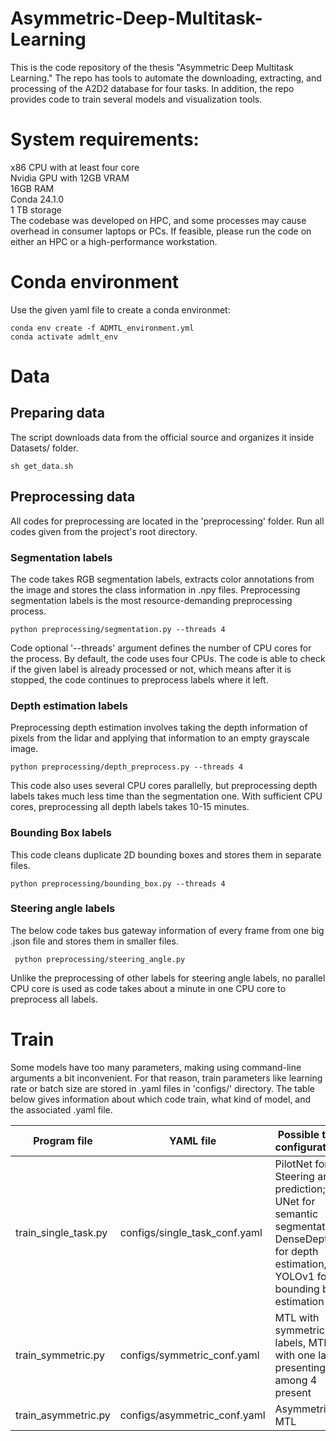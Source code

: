 # Asymmetric-Deep-Multitask-Learning
This is the code repository of the thesis "Asymmetric Deep Multitask Learning." The repo has tools to automate the downloading, extracting, and processing of the A2D2 database for four tasks. In addition, the repo provides code to train several models and visualization tools.

# System requirements:
x86 CPU with at least four core <br>
Nvidia GPU with 12GB VRAM <br>
16GB RAM <br>
Conda 24.1.0 <br>
1 TB storage <br>
The codebase was developed on HPC, and some processes may cause overhead in consumer laptops or PCs. If feasible, please run the code on either an HPC or a high-performance workstation.

# Conda environment
Use the given yaml file to create a conda environmet:
```
conda env create -f ADMTL_environment.yml
conda activate admlt_env
```

# Data
## Preparing data
The script downloads data from the official source and organizes it inside Datasets/ folder. 
```
sh get_data.sh
```

## Preprocessing data
All codes for preprocessing are located in the 'preprocessing' folder. Run all codes given from the project's root directory. 

### Segmentation labels
The code takes RGB segmentation labels, extracts color annotations from the image and stores the class information in .npy files. Preprocessing segmentation labels is the most resource-demanding preprocessing process. 
```
python preprocessing/segmentation.py --threads 4
```
Code optional '--threads' argument defines the number of CPU cores for the process. By default, the code uses four CPUs. The code is able to check if the given label is already processed or not, which means after it is stopped, the code continues to preprocess labels where it left.

### Depth estimation labels
Preprocessing depth estimation involves taking the depth information of pixels from the lidar and applying that information to an empty grayscale image.
```
python preprocessing/depth_preprocess.py --threads 4
```
This code also uses several CPU cores parallelly, but preprocessing depth labels takes much less time than the segmentation one. With sufficient CPU cores, preprocessing all depth labels takes 10-15 minutes.

### Bounding Box labels
This code cleans duplicate 2D bounding boxes and stores them in separate files.
```
python preprocessing/bounding_box.py --threads 4
```

### Steering angle labels
The below code takes bus gateway information of every frame from one big .json file and stores them in smaller files.
```
 python preprocessing/steering_angle.py 
```
Unlike the preprocessing of other labels for steering angle labels, no parallel CPU core is used as code takes about a minute in one CPU core to preprocess all labels.


# Train
Some models have too many parameters, making using command-line arguments a bit inconvenient. For that reason, train parameters like learning rate or batch size are stored in .yaml files in 'configs/' directory.
The table below gives information about which code train, what kind of model, and the associated .yaml file.

| Program file  | YAML file |  Possible train configurations |
| ------------- | ------------- |------------- |
| train_single_task.py  | configs/single_task_conf.yaml  | PilotNet for Steering angle prediction; UNet for semantic segmentation, DenseDepth for depth estimation, YOLOv1  for bounding box estimation |
| train_symmetric.py  | configs/symmetric_conf.yaml  | MTL with symmetric labels, MTL with one label presenting among 4 present  |
| train_asymmetric.py  |  configs/asymmetric_conf.yaml | Asymmetric MTL  |






